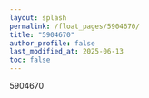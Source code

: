 ```yaml
---
layout: splash
permalink: /float_pages/5904670/
title: "5904670"
author_profile: false
last_modified_at: 2025-06-13
toc: false
---
```

 
5904670
